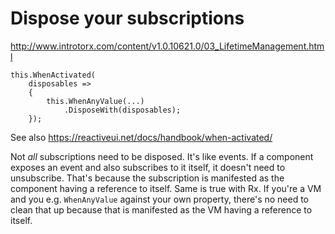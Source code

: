 # Dispose your subscriptions

http://www.introtorx.com/content/v1.0.10621.0/03_LifetimeManagement.html

```
this.WhenActivated(
    disposables =>
    {
        this.WhenAnyValue(...)
            .DisposeWith(disposables);
    });
```

See also https://reactiveui.net/docs/handbook/when-activated/


Not _all_ subscriptions need to be disposed. It's like events. If a component exposes an event and also subscribes to it itself, it doesn't need to unsubscribe. That's because the subscription is manifested as the component having a reference to itself. Same is true with Rx. If you're a VM and you e.g. `WhenAnyValue` against your own property, there's no need to clean that up because that is manifested as the VM having a reference to itself.
